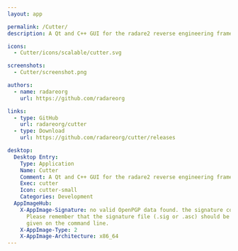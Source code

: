```yaml
---
layout: app

permalink: /Cutter/
description: A Qt and C++ GUI for the radare2 reverse engineering framework

icons:
  - Cutter/icons/scalable/cutter.svg

screenshots:
  - Cutter/screenshot.png

authors:
  - name: radareorg
    url: https://github.com/radareorg

links:
  - type: GitHub
    url: radareorg/cutter
  - type: Download
    url: https://github.com/radareorg/cutter/releases

desktop:
  Desktop Entry:
    Type: Application
    Name: Cutter
    Comment: A Qt and C++ GUI for the radare2 reverse engineering framework
    Exec: cutter
    Icon: cutter-small
    Categories: Development
  AppImageHub:
    X-AppImage-Signature: no valid OpenPGP data found. the signature could not be verified.
      Please remember that the signature file (.sig or .asc) should be the first file
      given on the command line.
    X-AppImage-Type: 2
    X-AppImage-Architecture: x86_64
---
```

